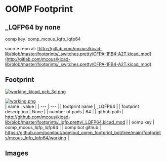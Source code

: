 # OOMP Footprint  
## _LQFP64  by none  
  
oomp key: oomp_mcous_lqfp_lqfp64  
  
source repo at: [http://gitlab.com/mcous/kicad-lib/blob/master/footprints/_switches.pretty/CFPA-1FB4-A2T.kicad_mod](http://gitlab.com/mcous/kicad-lib/blob/master/footprints/_switches.pretty/CFPA-1FB4-A2T.kicad_mod)  
## Footprint  
  
[![working_kicad_pcb_3d.png](working_kicad_pcb_3d_600.png)](working_kicad_pcb_3d.png)  
  
[![working.png](working_600.png)](working.png)  
| name | value | 
| --- | --- | 
| footprint name | _LQFP64 | 
| footprint description | None | 
| number of pads | 64 | 
| github path | http://github.com/mcous/kicad-lib/blob/master/footprints/_lqfp.pretty/_LQFP64.kicad_mod | 
| oomp key | oomp_mcous_lqfp_lqfp64 | 
| oomp bot github | https://github.com/oomlout/oomlout_oomp_footprint_bot/tree/main/footprints/mcous_lqfp_lqfp64/working | 
## Images  
